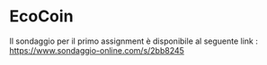 # EcoCoin

Il sondaggio per il primo assignment è disponibile al seguente link : https://www.sondaggio-online.com/s/2bb8245
